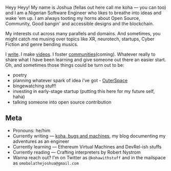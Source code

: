 Heyy Heyy! My name is Joshua (fellas out here call me koha — you can too) and I am a Nigerian Software Engineer who likes to breathe into ideas and wake 'em up. I am always tooting my horns about Open Source, Community, Good bangin' and accessible designs and the blockchain.

My interests cut across many parallels and domains. And sometimes, you might catch me musing over topics like XR, neurotech, startups, Cyber Fiction and genre bending musics.

I [write](https://koha.hashnode.dev). I make [videos](https://www.youtube.com/channel/UC7-Zub9gIa3iZby6stMY-Ww). I foster [communities](https://#)(coming). Whatever really to share what I have been learning and give someone out there an easier start. Oh, and sometimes those things could be turn out to be:

- poetry
- planning whatever spark of idea i've got - [OuterSpace]()
- bingewatching stuff!
- investing in early-stage startup (putting this here for my future self, haha)
- talking someone into open source contribution

## Meta

- Pronouns: he/him
- Currently writing — [koha, bugs and machines](https://koha.hashnode.dev), my blog documenting my adventures as an engineer
- Currently learning — Ethereum Virtual Machines and DevRel-ish stuffs
- Currently reading — Crafting interpreters by Robert Nystrom
- Wanna reach out? I'm on Twitter as `@kohawithstuff` and in the mailspace as `omobolathejoshua@gmail.com`
